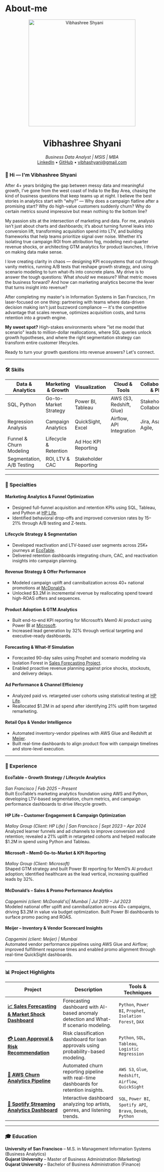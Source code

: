 # About-me



<p align="center">
  <img src=" "
 alt="Vibhashree Shyani" width="350"/>
</p>

<h1 align="center">Vibhashree Shyani</h1>
<p align="center">
  <i>Business Data Analyst | MSIS | MBA </i><br>
  <a href="https://www.linkedin.com/in/vibhashyani/">LinkedIn</a> •
  <a href="https://github.com/VibhaK93">GitHub</a> •
  <a href="mailto:vibhashyani@gmail.com">vibhashyani@gmail.com</a>
</p>


### 👋 Hi — I'm Vibhashree Shyani

After 4+ years bridging the gap between messy data and meaningful growth, I’ve gone from the west coast of India to the Bay Area, chasing the kind of business questions that keep teams up at night. I believe the best stories in analytics start with “why?” — Why does a campaign flatline after a promising start? Why do high-value customers suddenly churn? Why do certain metrics sound impressive but mean nothing to the bottom line?

My passion sits at the intersection of marketing and data. For me, analysis isn’t just about charts and dashboards; it’s about turning funnel leaks into conversion lift, transforming acquisition spend into LTV, and building frameworks that help teams prioritize signal over noise. Whether it’s isolating true campaign ROI from attribution fog, modeling next-quarter revenue shocks, or architecting GTM analytics for product launches, I thrive on making data make sense.

I love creating clarity in chaos — designing KPI ecosystems that cut through vanity metrics, running A/B tests that reshape growth strategy, and using scenario modeling to turn what-ifs into concrete plans. My drive is to answer the tough questions: What *should* we measure? What metric moves the business forward? And how can marketing analytics become the lever that turns insight into revenue?

After completing my master's in Information Systems in San Francisco, I'm laser-focused on one thing: partnering with teams where data-driven decision making isn't just buzzword compliance — it's the competitive advantage that scales revenue, optimizes acquisition costs, and turns retention into a growth engine.

**My sweet spot?** High-stakes environments where "let me model that scenario" leads to million-dollar reallocations, where SQL queries unlock growth hypotheses, and where the right segmentation strategy can transform entire customer lifecycles.

Ready to turn your growth questions into revenue answers? Let's connect.

---

### 🛠 Skills

| **Data & Analytics**     | **Marketing & Growth**        | **Visualization**         | **Cloud & Tools**                 | **Collaboration & PM**        |
|--------------------------|-------------------------------|---------------------------|---------------------------------- |-------------------------------|
| SQL, Python              | Go-to-Market Strategy         | Power BI, Tableau         | AWS (S3, Redshift, Glue)          | Stakeholder Collaboration,    |
| Regression Analysis      | Campaign Analytics            | QuickSight, Excel         | Airflow, API Integration          |  Jira, Asana, Agile,          |
| Funnel & Churn Modeling  | Lifecycle & Retention         | Ad Hoc KPI Reporting      |                                   |                               |
| Segmentation, A/B Testing| ROI, LTV & CAC                | Stakeholder Reporting     |                                   |                               |


---

### 🔧 Specialties

#### **Marketing Analytics & Funnel Optimization**
- Designed full-funnel acquisition and retention KPIs using SQL, Tableau, and Python at [HP Life](#hp-life--customer-engagement--campaign-optimization).
- Identified behavioral drop-offs and improved conversion rates by 15–21% through A/B testing and Z-tests.

#### **Lifecycle Strategy & Segmentation**
- Developed reactivation and LTV-based user segments across 25K+ journeys at [EcoTable](#ecotable--growth-strategy--lifecycle-analytics).
- Delivered retention dashboards integrating churn, CAC, and reactivation insights into campaign planning.

#### **Revenue Strategy & Offer Performance**
- Modeled campaign uplift and cannibalization across 40+ national promotions at [McDonald’s](#mcdonalds--sales--promo-performance-analytics).
- Unlocked $3.2M in incremental revenue by reallocating spend toward high-ROAS offers and sequences.

#### **Product Adoption & GTM Analytics**
- Built end-to-end KPI reporting for Microsoft’s Mem0 AI product using Power BI at [Microsoft](#microsoft--mem0-go-to-market--kpi-reporting).
- Increased lead generation by 32% through vertical targeting and executive-ready dashboards.

#### **Forecasting & What-If Simulation**
- Forecasted 90-day sales using Prophet and scenario modeling via Isolation Forest in [Sales Forecasting Project](#sales-forecasting--market-shock-impact-dashboard).
- Enabled proactive revenue planning against price shocks, stockouts, and delivery delays.

#### **Ad Performance & Channel Efficiency**
- Analyzed paid vs. retargeted user cohorts using statistical testing at [HP Life](#hp-life--customer-engagement--campaign-optimization).
- Reallocated $1.2M in ad spend after identifying 21% uplift from targeted remarketing.

#### **Retail Ops & Vendor Intelligence**
- Automated inventory-vendor pipelines with AWS Glue and Redshift at [Meijer](#meijer--inventory--vendor-scorecard-insights).
- Built real-time dashboards to align product flow with campaign timelines and store-level execution.

---

### 💼 Experience

#### EcoTable – Growth Strategy / Lifecycle Analytics  
*San Francisco | Feb 2025 – Present*  
Built EcoTable’s marketing analytics foundation using AWS and Python, developing LTV-based segmentation, churn metrics, and campaign performance dashboards to drive lifecycle growth.

#### HP Life – Customer Engagement & Campaign Optimization  
*Malloy Group (Client: HP Life) | San Francisco | Sept 2023 – Apr 2024*  
Analyzed learner funnels and ad channels to improve conversion and retention; revealed a 21% uplift in retargeted cohorts and helped reallocate $1.2M in spend using Python and Tableau.

#### Microsoft – Mem0 Go-to-Market & KPI Reporting  
*Malloy Group (Client: Microsoft)*  
Shaped GTM strategy and built Power BI reporting for Mem0’s AI product adoption; identified healthcare as the lead vertical, increasing qualified leads by 32%.

#### McDonald’s – Sales & Promo Performance Analytics  
*Capgemini (client: McDonald's)| Mumbai | Jul 2019 – Jul 2023*  
Modeled national offer uplift and cannibalization across 40+ campaigns, driving $3.2M in value via budget optimization. Built Power BI dashboards to surface promo pacing and ROAS.

#### Meijer – Inventory & Vendor Scorecard Insights  
*Capgemini (client: Meijer) | Mumbai*  
Automated vendor performance pipelines using AWS Glue and Airflow; improved fulfillment response times and enabled promo alignment through real-time QuickSight dashboards.

---

### 📊 Project Highlights

| Project | Description | Tools & Techniques |
|--------|-------------|---------------------|
| [**📈 Sales Forecasting & Market Shock Dashboard**](https://github.com/sengupta0603/Sales-Forecasting-Market-Shock-Dashboard) | Forecasting dashboard with AI-based anomaly detection and What-If scenario modeling. | `Python`, `Power BI`, `Prophet`, `Isolation Forest`, `DAX` |
| [**💳 Loan Approval & Risk Recommendation**](https://github.com/sengupta0603/Bank-Loan-Risk-Analysis-Dashboard) | Risk classification dashboard for loan approvals using probability-based modeling. | `Python`, `SQL`, `Tableau`, `Logistic Regression` |
| [**🚀 AWS Churn Analytics Pipeline**](https://github.com/sengupta0603/Python-SQL-Projects/tree/main/AWS_Datapipeline) | Automated churn reporting pipeline with real-time dashboards for retention insights. | `AWS S3`, `Glue`, `Redshift`, `Airflow`, `QuickSight` |
| [**🎵 Spotify Streaming Analytics Dashboard**](https://github.com/sengupta0603/Spotify-Dashboard-Analysis-) | Interactive dashboard analyzing top artists, genres, and listening trends. | `SQL`, `Power BI`, `Spotify API`, `Bravo`, `Deneb`, `Python` |

---

### 🎓 Education

**University of San Francisco** – M.S. in Management Information Systems (Business Analytics)  
**Gujarat University** – Master of Business Administration (Marketing)  
**Gujarat University** – Bachelor of Business Administration (Finance)
